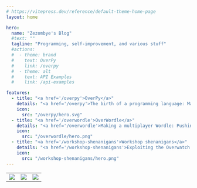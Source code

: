 ```yaml
---
# https://vitepress.dev/reference/default-theme-home-page
layout: home

hero:
  name: "Zezombye's Blog"
  #text: ""
  tagline: "Programming, self-improvement, and various stuff"
  #actions:
  #  - theme: brand
  #    text: OverPy
  #    link: /overpy
  #  - theme: alt
  #    text: API Examples
  #    link: /api-examples

features:
  - title: "<a href='/overpy'>OverPy</a>"
    details: "<a href='/overpy'>The birth of a programming language: Making the Overwatch Workshop usable</a>"
    icon:
      src: "/overpy/hero.svg"
  - title: "<a href='/overwordle'>OverWordle</a>"
    details: "<a href='/overwordle'>Making a multiplayer Wordle: Pushing the Overwatch Workshop to its limits</a>"
    icon:
      src: "/overwordle/hero.png"
  - title: "<a href='/workshop-shenanigans'>Workshop shenanigans</a>"
    details: "<a href='/workshop-shenanigans'>Exploiting the Overwatch Workshop with Unicode shenanigans</a>"
    icon:
      src: "/workshop-shenanigans/hero.png"
---
```


|                              |                               | |
|------------------------------|-------------------------------| -- |
| ![](/under_construction.gif) | ![](/under_construction2.gif) | ![](/under_construction3.gif) |
